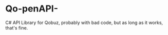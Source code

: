 # Qo-penAPI-
C# API Library for Qobuz, probably with bad code, but as long as it works, that's fine.
